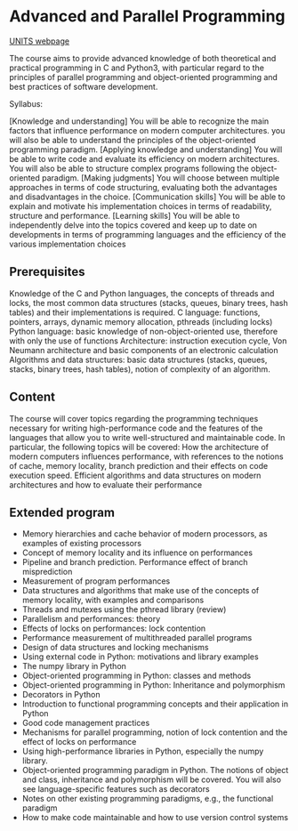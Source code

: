 # Advanced and Parallel Programming

[UNITS webpage](https://corsi.units.it/sm30/modulo/2023/308905/af_gen_cod/270sm)

The course aims to provide advanced knowledge of both theoretical and practical programming in C and Python3, with particular regard to the principles of parallel programming and object-oriented programming and best practices of software development.

Syllabus:

[Knowledge and understanding] You will be able to recognize the main factors that influence performance on modern computer architectures. you will also be able to understand the principles of the object-oriented programming paradigm.
[Applying knowledge and understanding] You will be able to write code and evaluate its efficiency on modern architectures. You will also be able to structure complex programs following the object-oriented paradigm.
[Making judgments] You will choose between multiple approaches in terms of code structuring, evaluating both the advantages and disadvantages in the choice.
[Communication skills] You will be able to explain and motivate his implementation choices in terms of readability, structure and performance.
[Learning skills] You will be able to independently delve into the topics covered and keep up to date on developments in terms of programming languages and the efficiency of the various implementation choices

## Prerequisites
Knowledge of the C and Python languages, the concepts of threads and locks, the most common data structures (stacks, queues, binary trees, hash tables) and their implementations is required.
C language: functions, pointers, arrays, dynamic memory allocation, pthreads (including locks)
Python language: basic knowledge of non-object-oriented use, therefore with only the use of functions
Architecture: instruction execution cycle, Von Neumann architecture and basic components of an electronic calculation
Algorithms and data structures: basic data structures (stacks, queues, stacks, binary trees, hash tables), notion of complexity of an algorithm.

## Content

The course will cover topics regarding the programming techniques necessary for writing high-performance code and the features of the languages that allow you to write well-structured and maintainable code.
In particular, the following topics will be covered:
How the architecture of modern computers influences performance, with references to the notions of cache, memory locality, branch prediction and their effects on code execution speed.
Efficient algorithms and data structures on modern architectures and how to evaluate their performance

## Extended program
- Memory hierarchies and cache behavior of modern processors, as examples of existing processors
- Concept of memory locality and its influence on performances
- Pipeline and branch prediction. Performance effect of branch misprediction
- Measurement of program performances
- Data structures and algorithms that make use of the concepts of memory locality, with examples and comparisons
- Threads and mutexes using the pthread library (review)
- Parallelism and performances: theory
- Effects of locks on performances: lock contention
- Performance measurement of multithreaded parallel programs
- Design of data structures and locking mechanisms
- Using external code in Python: motivations and library examples
- The numpy library in Python
- Object-oriented programming in Python: classes and methods
- Object-oriented programming in Python: Inheritance and polymorphism
- Decorators in Python
- Introduction to functional programming concepts and their application in Python
- Good code management practices
- Mechanisms for parallel programming, notion of lock contention and the effect of locks on performance
- Using high-performance libraries in Python, especially the numpy library.
- Object-oriented programming paradigm in Python. The notions of object and class, inheritance and polymorphism will be covered. You will also see language-specific features such as decorators
- Notes on other existing programming paradigms, e.g., the functional paradigm
- How to make code maintainable and how to use version control systems

